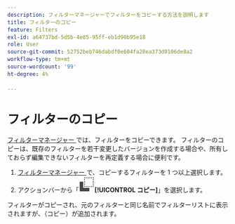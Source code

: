 ```yaml
---
description: フィルターマネージャーでフィルターをコピーする方法を説明します
title: フィルターのコピー
feature: Filters
exl-id: a64737bd-5d5b-4e85-95ff-eb1d90b95e18
role: User
source-git-commit: 52752beb746dabdf0e604fa28ea373d0106de8a2
workflow-type: tm+mt
source-wordcount: '99'
ht-degree: 4%

---
```


# フィルターのコピー

[ フィルターマネージャー ](manage-filters.md) では、フィルターをコピーできます。 フィルターのコピーは、既存のフィルターを若干変更したバージョンを作成する場合や、所有しておらず編集できないフィルターを再定義する場合に便利です。

1. [ フィルターマネージャー ](manage-filters.md) で、コピーするフィルターを 1 つ以上選択します。
1. アクションバーから「![ コピー ](/help/assets/icons/Copy.svg)**[!UICONTROL コピー]**」を選択します。

フィルターがコピーされ、元のフィルターと同じ名前でフィルターリストに表示されますが、（コピー）が追加されます。
